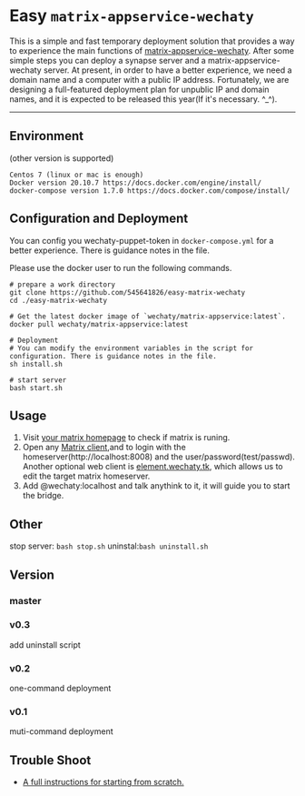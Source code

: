 # Easy `matrix-appservice-wechaty`

This is a simple and fast temporary deployment solution that provides a way to experience the main functions of [matrix-appservice-wechaty](https://github.com/wechaty/matrix-appservice-wechat). After some simple steps you can deploy a synapse server and a matrix-appservice-wechaty server. At present, in order to have a better experience, we need a domain name and a computer with a public IP address. Fortunately, we are designing a full-featured deployment plan for unpublic IP and domain names, and it is expected to be released this year(If it's necessary. ^_^).

---

## Environment

(other version is supported)
```text
Centos 7 (linux or mac is enough)
Docker version 20.10.7 https://docs.docker.com/engine/install/
docker-compose version 1.7.0 https://docs.docker.com/compose/install/
```

## Configuration and Deployment

You can config you wechaty-puppet-token in `docker-compose.yml` for a better experience. There is guidance notes in the file.

Please use the docker user to run the following commands.

```shell
# prepare a work directory
git clone https://github.com/545641826/easy-matrix-wechaty
cd ./easy-matrix-wechaty

# Get the latest docker image of `wechaty/matrix-appservice:latest`.
docker pull wechaty/matrix-appservice:latest

# Deployment
# You can modify the environment variables in the script for configuration. There is guidance notes in the file.
sh install.sh

# start server
bash start.sh
```

## Usage

1. Visit [your matrix homepage](http://localhost:8008/_matrix/static/) to check if matrix is runing.
2. Open any [Matrix client](https://matrix.org/docs/projects/try-matrix-now.html#clients),and to login with the homeserver(http://localhost:8008) and the user/password(test/passwd). Another optional web client is [element.wechaty.tk](https://element.wechaty.tk/#/login), which allows us to edit the target matrix homeserver.
3. Add @wechaty:localhost and talk anythink to it, it will guide you to start the bridge.

## Other
stop server: `bash stop.sh`
uninstal:`bash uninstall.sh`

## Version

### master

### v0.3

add uninstall script

### v0.2

one-command deployment

### v0.1

muti-command deployment

## Trouble Shoot

- [A full instructions for starting from scratch. ](https://github.com/wechaty/matrix-appservice-wechaty/issues/89)